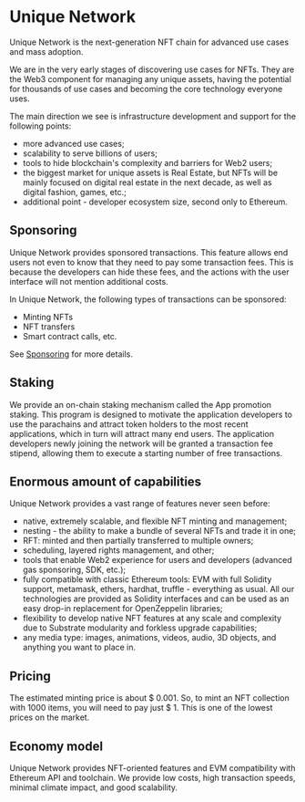 # Unique Network

Unique Network is the next-generation NFT chain for advanced use cases and mass adoption.

We are in the very early stages of discovering use cases for NFTs. They are the Web3 component for managing any unique assets, having the potential for thousands of use cases and becoming the core technology everyone uses. 

The main direction we see is infrastructure development and support for the following points:

- more advanced use cases;
- scalability to serve billions of users;
- tools to hide blockchain's complexity and barriers for Web2 users;
- the biggest market for unique assets is Real Estate, but NFTs will be mainly focused on digital real estate in the next decade, as well as digital fashion, games, etc.;
- additional point - developer ecosystem size, second only to Ethereum.

## Sponsoring

Unique Network provides sponsored transactions. This feature allows end users not even to know that they need to pay some transaction fees. This is because the developers can hide these fees, and the actions with the user interface will not mention additional costs.

In Unique Network, the following types of transactions can be sponsored:

- Minting NFTs
- NFT transfers
- Smart contract calls, etc.

See [Sponsoring](../concepts/network-features/sponsoring.md) for more details.

<!-- ### USDT on Unique
TODO mention USDT when it will be there

Unique Network provides native USDT support via XCM.

Today, IDEX is the most advanced exchange on Ethereum. By deploying to Moonbeam, IDEX is able to include assets from Polkadot and its parachains in their exchange without making major changes to their existing code. Moonbeam's interoperability with other parachains will help bridge IDEX to the many projects (and their tokens) coming to Polkadot. -->

## Staking

We provide an on-chain staking mechanism called the App promotion staking. This program is designed to motivate the application developers to use the parachains and attract token holders to the most recent applications, which in turn will attract many end users. The application developers newly joining the network will be granted a transaction fee stipend, allowing them to execute a starting number of free transactions.

<!-- ## Paying fees with fungible tokens
TODO mention when it will be there

Unique Network provides a way to pay transaction fees with fungible collections. It is possible to create your own cryptocurrency on our network and it will be represented as a fungible collection. Then, you can use this new cryptocurrency to pay transaction fees instead/along with the native network tokens (after our approval). This may be provide additional benefits and possibilities for games on our network. -->

## Enormous amount of capabilities

Unique Network provides a vast range of features never seen before:
- native, extremely scalable, and flexible NFT minting and management;
- nesting - the ability to make a bundle of several NFTs and trade it in one;
- RFT: minted and then partially transferred to multiple owners;
- scheduling, layered rights management, and other;
- tools that enable Web2 experience for users and developers (advanced gas sponsoring, SDK, etc.);
- fully compatible with classic Ethereum tools: EVM with full Solidity support, metamask, ethers, hardhat, truffle - everything as usual. All our technologies are provided as Solidity interfaces and can be used as an easy drop-in replacement for OpenZeppelin libraries;
- flexibility to develop native NFT features at any scale and complexity due to Substrate modularity and forkless upgrade capabilities;
- any media type: images, animations, videos, audio, 3D objects, and anything you want to place in.

## Pricing

The estimated minting price is about $ 0.001. So, to mint an NFT collection with 1000 items, you will need to pay just $ 1. This is one of the lowest prices on the market.

## Economy model

Unique Network provides NFT-oriented features and EVM compatibility with Ethereum API and toolchain.
We provide low costs, high transaction speeds, minimal climate impact, and good scalability.
